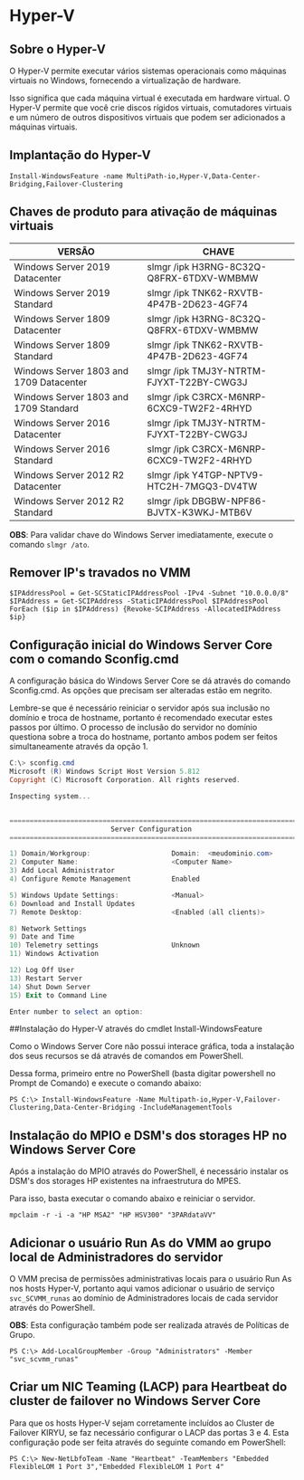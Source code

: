 # Hyper-V

## Sobre o Hyper-V

O Hyper-V permite executar vários sistemas operacionais como máquinas virtuais no Windows, fornecendo a virtualização de hardware.

Isso significa que cada máquina virtual é executada em hardware virtual. O Hyper-V permite que você crie discos rígidos virtuais, comutadores virtuais e um número de outros dispositivos virtuais que podem ser adicionados a máquinas virtuais.

## Implantação do Hyper-V

```Install-WindowsFeature -name MultiPath-io,Hyper-V,Data-Center-Bridging,Failover-Clustering```

## Chaves de produto para ativação de máquinas virtuais

VERSÃO                                   |   CHAVE
-----------------------------------------|-------------------------------------------
Windows Server 2019 Datacenter           |   slmgr /ipk H3RNG-8C32Q-Q8FRX-6TDXV-WMBMW
Windows Server 2019 Standard             |   slmgr /ipk TNK62-RXVTB-4P47B-2D623-4GF74
Windows Server 1809 Datacenter           |   slmgr /ipk H3RNG-8C32Q-Q8FRX-6TDXV-WMBMW
Windows Server 1809 Standard             |   slmgr /ipk TNK62-RXVTB-4P47B-2D623-4GF74
Windows Server 1803 and 1709 Datacenter  |   slmgr /ipk TMJ3Y-NTRTM-FJYXT-T22BY-CWG3J
Windows Server 1803 and 1709 Standard    |   slmgr /ipk C3RCX-M6NRP-6CXC9-TW2F2-4RHYD
Windows Server 2016 Datacenter           |   slmgr /ipk TMJ3Y-NTRTM-FJYXT-T22BY-CWG3J
Windows Server 2016 Standard             |   slmgr /ipk C3RCX-M6NRP-6CXC9-TW2F2-4RHYD
Windows Server 2012 R2 Datacenter        |   slmgr /ipk Y4TGP-NPTV9-HTC2H-7MGQ3-DV4TW
Windows Server 2012 R2 Standard          |   slmgr /ipk DBGBW-NPF86-BJVTX-K3WKJ-MTB6V

**OBS**: Para validar chave do Windows Server imediatamente, execute o comando ```slmgr /ato```.

## Remover IP's travados no VMM

```$IPAddressPool = Get-SCStaticIPAddressPool -IPv4 -Subnet "10.0.0.0/8"```
```$IPAddress = Get-SCIPAddress -StaticIPAddressPool $IPAddressPool```
```ForEach ($ip in $IPAddress) {Revoke-SCIPAddress -AllocatedIPAddress $ip}```

## Configuração inicial do Windows Server Core com o comando Sconfig.cmd

A configuração básica do Windows Server Core se dá através do comando Sconfig.cmd. As opções que precisam ser alteradas estão em negrito.

Lembre-se que é necessário reiniciar o servidor após sua inclusão no domínio e troca de hostname, portanto é recomendado executar estes passos por último. O processo de inclusão do servidor no domínio questiona sobre a troca do hostname, portanto ambos podem ser feitos simultaneamente através da opção 1.

```powershell
C:\> sconfig.cmd
Microsoft (R) Windows Script Host Version 5.812
Copyright (C) Microsoft Corporation. All rights reserved.

Inspecting system...


===============================================================================
                         Server Configuration
===============================================================================

1) Domain/Workgroup:                    Domain:  <meudominio.com>
2) Computer Name:                       <Computer Name>
3) Add Local Administrator
4) Configure Remote Management          Enabled

5) Windows Update Settings:             <Manual>
6) Download and Install Updates
7) Remote Desktop:                      <Enabled (all clients)>

8) Network Settings
9) Date and Time
10) Telemetry settings                  Unknown
11) Windows Activation

12) Log Off User
13) Restart Server
14) Shut Down Server
15) Exit to Command Line

Enter number to select an option:
```

##Instalação do Hyper-V através do cmdlet Install-WindowsFeature

Como o Windows Server Core não possui interace gráfica, toda a instalação dos seus recursos se dá através de comandos em PowerShell.

Dessa forma, primeiro entre no PowerShell (basta digitar powershell no Prompt de Comando) e execute o comando abaixo:

```PS C:\> Install-WindowsFeature -Name Multipath-io,Hyper-V,Failover-Clustering,Data-Center-Bridging -IncludeManagementTools```

## Instalação do MPIO e DSM's dos storages HP no Windows Server Core

Após a instalação do MPIO através do PowerShell, é necessário instalar os DSM's dos storages HP existentes na infraestrutura do MPES.

Para isso, basta executar o comando abaixo e reiniciar o servidor.

```mpclaim -r -i -a "HP MSA2" "HP HSV300" "3PARdataVV"```

## Adicionar o usuário Run As do VMM ao grupo local de Administradores do servidor

O VMM precisa de permissões administrativas locais para o usuário Run As nos hosts Hyper-V, portanto aqui vamos adicionar o usuário de serviço ```svc_SCVMM_runas``` ao domínio de Administradores locais de cada servidor através do PowerShell.

**OBS**: Esta configuração também pode ser realizada através de Políticas de Grupo.

```PS C:\> Add-LocalGroupMember -Group "Administrators" -Member "svc_scvmm_runas"```

## Criar um NIC Teaming (LACP) para Heartbeat do cluster de failover no Windows Server Core

Para que os hosts Hyper-V sejam corretamente incluídos ao Cluster de Failover KIRYU, se faz necessário configurar o LACP das portas 3 e 4. Esta configuração pode ser feita através do seguinte comando em PowerShell:

```PS C:\> New-NetLbfoTeam -Name "Heartbeat" -TeamMembers "Embedded FlexibleLOM 1 Port 3","Embedded FlexibleLOM 1 Port 4"```
